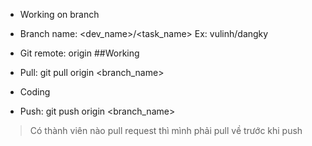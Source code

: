 - Working on branch
- Branch name: <dev_name>/<task_name>
Ex: vulinh/dangky

- Git remote: origin
##Working
- Pull: git pull origin <branch_name>
- Coding
- Push: git push origin <branch_name>
> Có thành viên nào pull request thì mình phải pull về trước khi push
